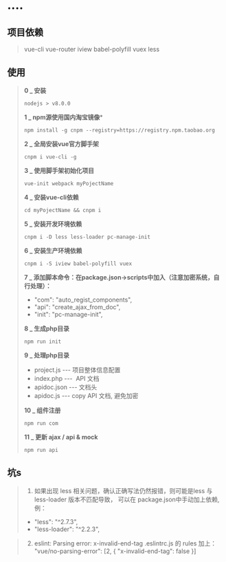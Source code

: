 # ....

## 项目依赖
> vue-cli vue-router iview babel-polyfill vuex less

## 使用

> **0 _ 安装**
> ```
> nodejs > v8.0.0
> ```
>
> **1 _ npm源使用国内淘宝镜像***
> ```
> npm install -g cnpm --registry=https://registry.npm.taobao.org
> ```
>
> **2 _ 全局安装vue官方脚手架**
> ```
> cnpm i vue-cli -g
> ```
>
> **3 _ 使用脚手架初始化项目**
> ```
> vue-init webpack myPojectName
> ```
>
> **4 _ 安装vue-cli依赖**
> ```
> cd myPojectName && cnpm i
> ```
>
> **5 _ 安装开发环境依赖**
> ```
> cnpm i -D less less-loader pc-manage-init
> ```
>
> **6 _ 安装生产环境依赖**
> ```
> cnpm i -S iview babel-polyfill vuex
> ```
>
> **7 _ 添加脚本命令：在package.json->scripts中加入（注意加密系统，自行处理）：**
> * "com": "auto_regist_components",
> * "api": "create_ajax_from_doc",
> * "init": "pc-manage-init",
>
> **8 _ 生成php目录**
> ```
> npm run init
> ```
>
> **9 _ 处理php目录**
> * project.js  ---  项目整体信息配置
> * index.php  ---  API 文档
> * apidoc.json --- 文档头
> * apidoc.js   --- copy API 文档, 避免加密
>
> **10 _ 组件注册**
> ```
> npm run com
> ```
>
> **11 _ 更新 ajax / api & mock**
> ```
> npm run api
> ```


## 坑s

> 1. 如果出现 less 相关问题，确认正确写法仍然报错，则可能是less 与 less-loader 版本不匹配导致，
> 可以在 package.json中手动加上依赖, 例：
> * "less": "^2.7.3",
> * "less-loader": "^2.2.3",

> 2. eslint: Parsing error: x-invalid-end-tag
> .eslintrc.js 的 rules 加上： "vue/no-parsing-error": [2, { "x-invalid-end-tag": false }]
